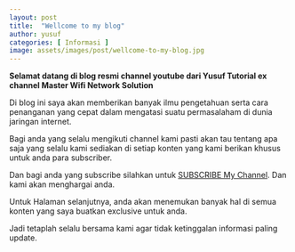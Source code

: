 ```yaml
---
layout: post
title:  "Wellcome to my blog"
author: yusuf
categories: [ Informasi ]
image: assets/images/post/wellcome-to-my-blog.jpg
---
```


**Selamat datang di blog resmi channel youtube dari Yusuf Tutorial ex channel Master Wifi Network Solution**

Di blog ini saya akan memberikan banyak ilmu pengetahuan serta cara penanganan yang cepat dalam mengatasi suatu permasalaham di dunia jaringan internet.

Bagi anda yang selalu mengikuti channel kami pasti akan tau tentang apa saja yang selalu kami sediakan di setiap konten yang kami berikan khusus untuk anda para subscriber.

Dan bagi anda yang subscribe silahkan untuk [SUBSCRIBE My Channel](https://youtube.com/@yusuftutorialchannel). Dan kami akan menghargai anda.

Untuk Halaman selanjutnya, anda akan menemukan banyak hal di semua konten yang saya buatkan exclusive untuk anda.

Jadi tetaplah selalu bersama kami agar tidak ketinggalan informasi paling update.